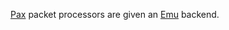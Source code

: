 [Pax](https://github.com/niksu/pax) packet processors are given an [Emu](https://github.com/naas/emu) backend.
